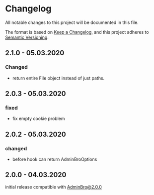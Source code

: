 # Changelog
All notable changes to this project will be documented in this file.

The format is based on [Keep a Changelog](https://keepachangelog.com/en/1.0.0/),
and this project adheres to [Semantic Versioning](https://semver.org/spec/v2.0.0.html).

## 2.1.0 - 05.03.2020

### Changed

* return entire File object instead of just paths.

## 2.0.3 - 05.03.2020

### fixed

* fix empty cookie problem

## 2.0.2 - 05.03.2020

### changed

* before hook can return AdminBroOptions

## 2.0.0 - 04.03.2020

initial release compatible with AdminBro@2.0.0